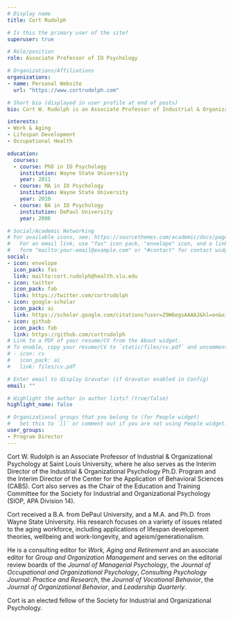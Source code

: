 ```yaml
---
# Display name
title: Cort Rudolph

# Is this the primary user of the site?
superuser: true

# Role/position
role: Associate Professor of IO Psychology

# Organizations/Affiliations
organizations:
- name: Personal Website
  url: "https://www.cortrudolph.com"

# Short bio (displayed in user profile at end of posts)
bio: Cort W. Rudolph is an Associate Professor of Industrial & Organizational Psychology at Saint Louis University.

interests:
- Work & Aging
- Lifespan Development
- Occupational Health

education:
  courses:
  - course: PhD in IO Psychology
    institution: Wayne State University
    year: 2011
  - course: MA in IO Psychology
    institution: Wayne State University
    year: 2010
  - course: BA in IO Psychology
    institution: DePaul University
    year: 2006

# Social/Academic Networking
# For available icons, see: https://sourcethemes.com/academic/docs/page-builder/#icons
#   For an email link, use "fas" icon pack, "envelope" icon, and a link in the
#   form "mailto:your-email@example.com" or "#contact" for contact widget.
social:
- icon: envelope
  icon_pack: fas
  link: mailto:cort.rudolph@health.slu.edu
- icon: twitter
  icon_pack: fab
  link: https://twitter.com/cortrudolph
- icon: google-scholar
  icon_pack: ai
  link: https://scholar.google.com/citations?user=Z9W6egsAAAAJ&hl=en&oi=ao
- icon: github
  icon_pack: fab
  link: https://github.com/cortrudolph
# Link to a PDF of your resume/CV from the About widget.
# To enable, copy your resume/CV to `static/files/cv.pdf` and uncomment the lines below.
# - icon: cv
#   icon_pack: ai
#   link: files/cv.pdf

# Enter email to display Gravatar (if Gravatar enabled in Config)
email: ""

# Highlight the author in author lists? (true/false)
highlight_name: false

# Organizational groups that you belong to (for People widget)
#   Set this to `[]` or comment out if you are not using People widget.
user_groups:
- Program Director
---
```


Cort W. Rudolph is an Associate Professor of Industrial & Organizational Psychology at Saint Louis University, where he also serves as the Interim Director of the Industrial & Organizational Psychology Ph.D. Program and the Interim Director of the Center for the Application of Behavioral Sciences (CABS). Cort also serves as the Chair of the Education and Training Committee for the Society for Industrial and Organizational Psychology (SIOP, APA Division 14).

Cort received a B.A. from DePaul University, and a M.A. and Ph.D. from Wayne State University. His research focuses on a variety of issues related to the aging workforce, including applications of lifespan development theories, wellbeing and work-longevity, and ageism/generationalism. 

He is a consulting editor for *Work, Aging and Retirement* and an associate editor for *Group and Organization Management* and serves on the editorial review boards of the *Journal of Managerial Psychology*, the *Journal of Occupational and Organizational Psychology*, *Consulting Psychology Journal: Practice and Research*, the *Journal of Vocational Behavior*, the *Journal of Organizational Behavior*, and *Leadership Quarterly*. 

Cort is an elected fellow of the Society for Industrial and Organizational Psychology.
